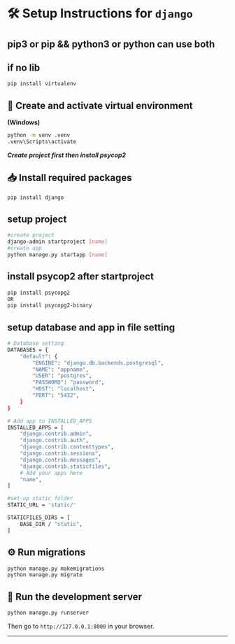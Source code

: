 # 🛠️ Setup Instructions for `django`

## pip3 or pip && python3 or python can use both

## if no lib
```bash
pip install virtualenv
```

## 🧪 Create and activate virtual environment

**(Windows)**

```bash
python -m venv .venv
.venv\Scripts\activate
```

***Create project first then install psycop2***
## 📥 Install required packages

```bash
pip install django
```

## setup project

```bash
#create project
django-admin startproject [name]
#create app
python manage.py startapp [name]
```

## install psycop2 after startproject

```bash
pip install psycopg2
OR
pip install psycopg2-binary
```

## setup database and app in file setting

```bash
# Database setting
DATABASES = {
    "default": {
        "ENGINE": "django.db.backends.postgresql",
        "NAME": "appname",
        "USER": "postgres",
        "PASSWORD": "password",
        "HOST": "localhost",
        "PORT": "5432",
    }
}

# Add app to INSTALLED_APPS
INSTALLED_APPS = [
    "django.contrib.admin",
    "django.contrib.auth",
    "django.contrib.contenttypes",
    "django.contrib.sessions",
    "django.contrib.messages",
    "django.contrib.staticfiles",
    # Add your apps here
    "name",
]

#set-up static folder
STATIC_URL = 'static/'

STATICFILES_DIRS = [
    BASE_DIR / "static",
]
```

## ⚙️ Run migrations

```bash
python manage.py makemigrations
python manage.py migrate
```

## 🚀 Run the development server

```bash
python manage.py runserver
```

Then go to `http://127.0.0.1:8000` in your browser.

---
